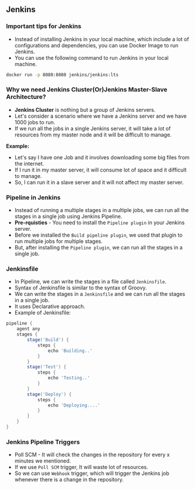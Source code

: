 ## Jenkins

### Important tips for Jenkins

- Instead of installing Jenkins in your local machine, which include a lot of configurations and dependencies, you can use Docker Image to run Jenkins.
- You can use the following command to run Jenkins in your local machine.

```bash
docker run -p 8080:8080 jenkins/jenkins:lts
```

### Why we need Jenkins Cluster(Or)Jenkins Master-Slave Architecture?

- **Jenkins Cluster** is nothing but a group of Jenkins servers.
- Let's consider a scenario where we have a Jenkins server and we have 1000 jobs to run.
- If we run all the jobs in a single Jenkins server, it will take a lot of resources from my master node and it will be difficult to manage.

**Example:**

- Let's say I have one Job and it involves downloading some big files from the internet.
- If I run it in my master server, it will consume lot of space and it difficult to manage.
- So, I can run it in a slave server and it will not affect my master server.

### Pipeline in Jenkins

- Instead of running a multiple stages in a multiple jobs, we can run all the stages in a single job using Jenkins Pipeline.
- **Pre-rquisties** - You need to install the `Pipeline plugin` in your Jenkins server.
- Before we installed the `Build pipeline plugin`, we used that plugin to run multiple jobs for multiple stages.
- But, after installing the `Pipeline plugin`, we can run all the stages in a single job.

### Jenkinsfile

- In Pipeline, we can write the stages in a file called `Jenkinsfile`.
- Syntax of Jenkinsfile is similar to the syntax of Groovy.
- We can write the stages in a `Jenkinsfile` and we can run all the stages in a single job.
- It uses Declarative approach.
- Example of Jenkinsfile:

```groovy
pipeline {
    agent any
    stages {
        stage('Build') {
            steps {
                echo 'Building..'
            }
        }
        stage('Test') {
            steps {
                echo 'Testing..'
            }
        }
        stage('Deploy') {
            steps {
                echo 'Deploying....'
            }
        }
    }
}
```

### Jenkins Pipeline Triggers

- Poll SCM - It will check the changes in the repository for every x minutes we mentioned.
- If we use `Poll SCM` trigger, It will waste lot of resources.
- So we can use `Webhook` trigger, which will trigger the Jenkins job whenever there is a change in the repository.

